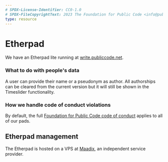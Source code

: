 ```yaml
---
# SPDX-License-Identifier: CC0-1.0
# SPDX-FileCopyrightText: 2023 The Foundation for Public Code <info@publiccode.net>
type: resource
---
```


# Etherpad

We have an Etherpad lite running at [write.publiccode.net](https://write.publiccode.net/).

### What to do with people's data

A user can provide their name or a pseudonym as author. All authorships can be cleared from the current version but it will still be shown in the Timeslider functionality. 

### How we handle code of conduct violations

By default, the full [Foundation for Public Code code of conduct](../../CODE_OF_CONDUCT.md) applies to all of our pads.

## Etherpad management

The Etherpad is hosted on a VPS at [Maadix](https://maadix.net/en), an independent service provider.
